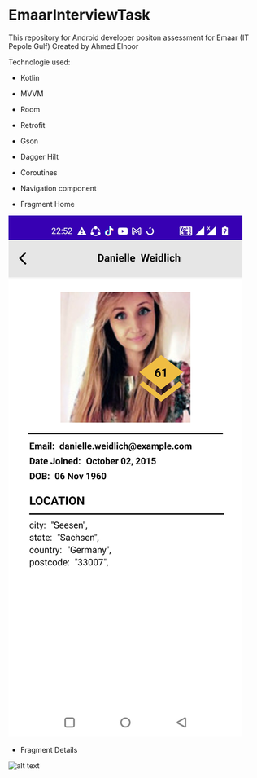 # EmaarInterviewTask
This repository for Android developer positon assessment for Emaar (IT Pepole Gulf) Created by Ahmed Elnoor

Technologie used: 
- Kotlin
- MVVM
- Room
- Retrofit
- Gson
- Dagger Hilt
- Coroutines
- Navigation component 

- Fragment Home

![alt text](https://github.com/a7medelnoor/EmaarInterviewTask/blob/dev/fragment_details.jpg)






- Fragment Details

![alt text](https://github.com/a7medelnoor/EmaarInterviewTask/master/fragment_details.jpg?raw=true)
